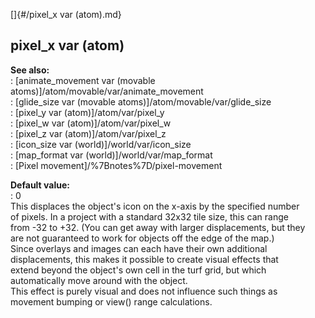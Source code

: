 []{#/pixel_x var (atom).md}    
## pixel_x var (atom)    
**See also:**    
:   [animate_movement var (movable    
    atoms)]/atom/movable/var/animate_movement    
:   [glide_size var (movable atoms)]/atom/movable/var/glide_size    
:   [pixel_y var (atom)]/atom/var/pixel_y    
:   [pixel_w var (atom)]/atom/var/pixel_w    
:   [pixel_z var (atom)]/atom/var/pixel_z    
:   [icon_size var (world)]/world/var/icon_size    
:   [map_format var (world)]/world/var/map_format    
:   [Pixel movement]/%7Bnotes%7D/pixel-movement    
<!-- -->    
**Default value:**    
:   0    
This displaces the object\'s icon on the x-axis by the specified number    
of pixels. In a project with a standard 32x32 tile size, this can range    
from -32 to +32. (You can get away with larger displacements, but they    
are not guaranteed to work for objects off the edge of the map.)    
Since overlays and images can each have their own additional    
displacements, this makes it possible to create visual effects that    
extend beyond the object\'s own cell in the turf grid, but which    
automatically move around with the object.    
This effect is purely visual and does not influence such things as    
movement bumping or view() range calculations.  